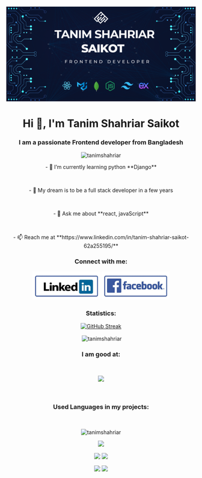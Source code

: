 

![logo](https://github.com/TanimShahriar/TanimShahriar/blob/main/github%20Banner.png)

  <h1 align="center">Hi 👋, I'm Tanim Shahriar Saikot</h1>
  <h3 align="center">I am a passionate Frontend developer from Bangladesh</h3>

  

  <p align="center"> <img
      src="https://komarev.com/ghpvc/?username=tanimshahriar&label=Profile%20views&color=0e75b6&style=flat"
      alt="tanimshahriar" /> </p>

  <p align="center"> - 🌱 I’m currently learning python **Django**</p> <br>
  <p align="center"> - 🌱 My dream is to be a full stack developer in a few years</p> <br>

 <p align="center">  - 💬 Ask me about **react, javaScript**</p> <br>


  <p align="center">  - 📫 Reach me at **https://www.linkedin.com/in/tanim-shahriar-saikot-62a255195/**</p> 

 

  <h3 align="center">Connect with me:</h3>
 


<p align="center">
  <a href="https://www.linkedin.com/in/tanim-shahriar-saikot-62a255195" target="_blank"><img height="75" src="https://raw.githubusercontent.com/rocktohq/rocktohq/main/assets/images/linkedin.png" /></a>
  <a href="https://facebook.com/shahriar.saikot" target="_blank"><img height="75" src="https://raw.githubusercontent.com/rocktohq/rocktohq/main/assets/images/facebook.png" /></a>
 
  

<h3 align="center">Statistics:</h3>

<div align="center">

[![GitHub Streak](https://github-readme-streak-stats.herokuapp.com?user=TanimShahriar&card_width=700)](https://git.io/streak-stats)
  
</div>

 
<div>

<p align="center">&nbsp;<img align="center" src="https://github-readme-stats.vercel.app/api?username=tanimshahriar&show_icons=true&locale=en" alt="tanimshahriar" width="700" /></p>
  
</div>





<h3 align="center">I am good at:</h3>  </br>

<p align="center">
  <a href="https://skillicons.dev">
    <img src="https://skillicons.dev/icons?i=firebase,nodejs,react,tailwind,mongodb,express" />
  </a>
</p> </br>

  

<h3 align="center">Used Languages in my projects:</h3>  </br>

  <p align="center"><img align="center" width="700"
      src="https://github-readme-stats.vercel.app/api/top-langs?username=tanimshahriar&show_icons=true&locale=en&layout=compact"
      alt="tanimshahriar" /></p>


<div align="center"> 
  
  ![](http://github-profile-summary-cards.vercel.app/api/cards/profile-details?username=TanimShahriar&theme=blueberry)

  
</div>


<div align="center">

 ![](http://github-profile-summary-cards.vercel.app/api/cards/repos-per-language?username=TanimShahriar&theme=blueberry)   ![](http://github-profile-summary-cards.vercel.app/api/cards/most-commit-language?username=TanimShahriar&theme=blueberry) 

  
</div>


<div align="center">


   ![](http://github-profile-summary-cards.vercel.app/api/cards/stats?username=TanimShahriar&theme=blueberry)  ![](http://github-profile-summary-cards.vercel.app/api/cards/productive-time?username=TanimShahriar&theme=blueberry&utcOffset=8)

  
</div>

  

   

 



